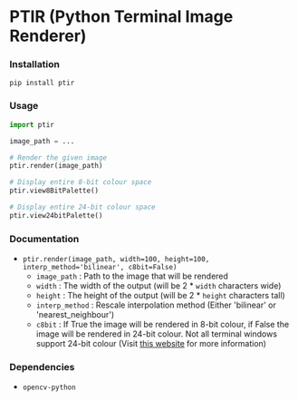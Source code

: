 # PTIR (Python Terminal Image Renderer)

### Installation
`pip install ptir`

### Usage
```python
import ptir

image_path = ...

# Render the given image
ptir.render(image_path)

# Display entire 8-bit colour space
ptir.view8BitPalette()

# Display entire 24-bit colour space
ptir.view24bitPalette()
```
### Documentation
- `ptir.render(image_path, width=100, height=100, interp_method='bilinear', c8bit=False)`
  - `image_path` : Path to the image that will be rendered
  - `width` : The width of the output (will be 2 * `width` characters wide)
  - `height` : The height of the output (will be 2 * `height` characters tall)
  - `interp_method` : Rescale interpolation method (Either 'bilinear' or 'nearest_neighbour')
  - `c8bit` : If True the image will be rendered in 8-bit colour, if False the image will be rendered in 24-bit colour. Not all terminal windows support 24-bit colour (Visit [this website](https://gist.github.com/XVilka/8346728) for more information)

### Dependencies
- `opencv-python`